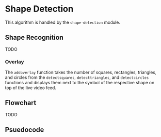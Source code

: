 # Shape Detection
This algorithm is handled by the `shape-detection` module.

## Shape Recognition
TODO

### Overlay
The `addoverlay` function takes the number of squares, rectangles, triangles, and circles from the `detectsquares`, `detecttriangles`, and `detectcircles` functions and displays them next to the symbol of the respective shape on top of the live video feed.

## Flowchart
TODO

## Psuedocode
